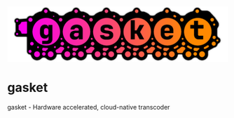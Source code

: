 ![gasket logo](branding/gasket-color-shadow.png)
# gasket
gasket - Hardware accelerated, cloud-native transcoder


